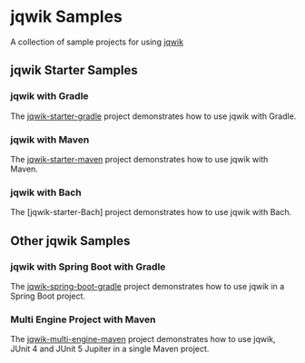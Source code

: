 # jqwik Samples

A collection of sample projects for using [jqwik](https://jqwik.net)

## jqwik Starter Samples

### jqwik with Gradle

The [jqwik-starter-gradle] project demonstrates how to use jqwik with Gradle.

### jqwik with Maven

The [jqwik-starter-maven] project demonstrates how to use jqwik with Maven.

### jqwik with Bach

The [jqwik-starter-Bach] project demonstrates how to use jqwik with Bach.

## Other jqwik Samples

### jqwik with Spring Boot with Gradle

The [jqwik-spring-boot-gradle] project demonstrates how to use jqwik in a Spring Boot project.

### Multi Engine Project with Maven

The [jqwik-multi-engine-maven] project demonstrates how to use jqwik, JUnit 4
and JUnit 5 Jupiter in a single Maven project.


[jqwik-starter-gradle]: jqwik-starter-gradle
[jqwik-starter-maven]: jqwik-starter-maven
[jqwik-multi-engine-maven]: jqwik-multi-engine-maven
[jqwik-spring-boot-gradle]: jqwik-spring-boot-gradle
